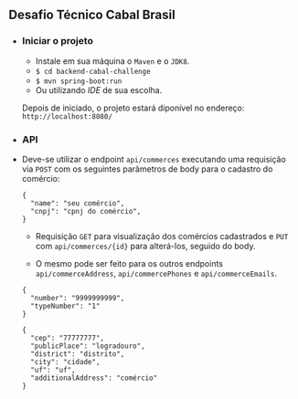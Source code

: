 ## Desafio Técnico Cabal Brasil

- ### Iniciar o projeto
  - Instale em sua máquina o `Maven` e o `JDK8`.
  - `$ cd backend-cabal-challenge`
  - `$ mvn spring-boot:run`
  - Ou utilizando *IDE* de sua escolha.
  
  Depois de iniciado, o projeto estará diponível no endereço: `http://localhost:8080/`

- ### API
- Deve-se utilizar o endpoint `api/commerces` executando uma requisição via `POST` com os seguintes parâmetros de body para o cadastro do comércio:
  ```
  {
    "name": "seu comércio",
    "cnpj": "cpnj do comércio",
  }
  ```
  - Requisição `GET` para visualização dos comércios cadastrados e `PUT` com `api/commerces/{id}` para alterá-los, seguido do body.
  
  - O mesmo pode ser feito para os outros endpoints `api/commerceAddress`, `api/commercePhones` e `api/commerceEmails`.
  
  ```
  {
    "number": "9999999999",
    "typeNumber": "1"
  }
   ```
  ``` 
  {
    "cep": "77777777",
    "publicPlace": "logradouro",
    "district": "distrito",
    "city": "cidade",
    "uf": "uf",
    "additionalAddress": "comércio"
  }
  ``` 
